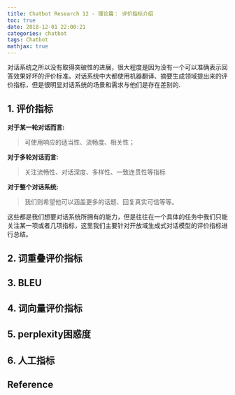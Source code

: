 ```yaml
---
title: Chatbot Research 12 - 理论篇： 评价指标介绍
toc: true
date: 2018-12-01 22:00:21
categories: chatbot
tags: Chatbot
mathjax: true
---
```


<!-- 2018 -->

对话系统之所以没有取得突破性的进展，很大程度是因为没有一个可以准确表示回答效果好坏的评价标准。对话系统中大都使用机器翻译、摘要生成领域提出来的评价指标，但是很明显对话系统的场景和需求与他们是存在差别的.

<!-- more -->

## 1. 评价指标

**对于某一轮对话而言:**

> 可使用响应的适当性、流畅度、相关性；

**对于多轮对话而言:**

> 关注流畅性、对话深度、多样性、一致连贯性等指标

**对于整个对话系统:**

> 我们则希望他可以涵盖更多的话题、回复真实可信等等。

这些都是我们想要对话系统所拥有的能力，但是往往在一个具体的任务中我们只能关注某一项或者几项指标，这里我们主要针对开放域生成式对话模型的评价指标进行总结。

## 2. 词重叠评价指标

## 3. BLEU

## 4. 词向量评价指标

## 5. perplexity困惑度

## 6. 人工指标



## Reference



<script type="text/x-mathjax-config">
  MathJax.Hub.Config({
    extensions: ["tex2jax.js"],
    jax: ["input/TeX"],
    tex2jax: {
      inlineMath: [ ['$','$'], ['\\(','\\)'] ],
      displayMath: [ ['$$','$$']],
      processEscapes: true
    }
  });
</script>
<script type="text/javascript" src="https://cdn.mathjax.org/mathjax/latest/MathJax.js?config=TeX-AMS_HTML,http://myserver.com/MathJax/config/local/local.js">
</script>

